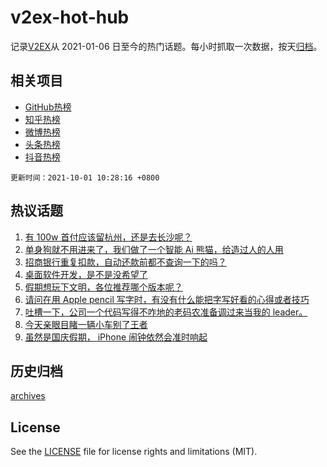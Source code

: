 # v2ex-hot-hub

 记录[V2EX](https://www.v2ex.com/)从 2021-01-06 日至今的热门话题。每小时抓取一次数据，按天[归档](archives)。
 
 ## 相关项目

- [GitHub热榜](https://github.com/snaildev/github-hot-hub)
- [知乎热榜](https://github.com/snaildev/zhihu-hot-hub)
- [微博热榜](https://github.com/snaildev/weibo-hot-hub)
- [头条热榜](https://github.com/snaildev/toutiao-hot-hub)
- [抖音热榜](https://github.com/snaildev/douyin-hot-hub)


 `更新时间：2021-10-01 10:28:16 +0800`

## 热议话题

1. [有 100w 首付应该留杭州，还是去长沙呢？](https://www.v2ex.com/t/805353)
1. [单身狗就不用进来了，我们做了一个智能 Ai 熊猫，给造过人的人用](https://www.v2ex.com/t/805443)
1. [招商银行重复扣款，自动还款前都不查询一下的吗？](https://www.v2ex.com/t/805427)
1. [桌面软件开发，是不是没希望了](https://www.v2ex.com/t/805344)
1. [假期想玩下文明，各位推荐哪个版本呢？](https://www.v2ex.com/t/805370)
1. [请问在用 Apple pencil 写字时，有没有什么能把字写好看的心得或者技巧](https://www.v2ex.com/t/805379)
1. [吐槽一下，公司一个代码写得不咋地的老码农准备调过来当我的 leader。](https://www.v2ex.com/t/805390)
1. [今天亲眼目睹一辆小车别了王者](https://www.v2ex.com/t/805442)
1. [虽然是国庆假期， iPhone 闹钟依然会准时响起](https://www.v2ex.com/t/805507)

## 历史归档

[archives](archives)

## License

See the [LICENSE](LICENSE) file for license rights and limitations (MIT).

